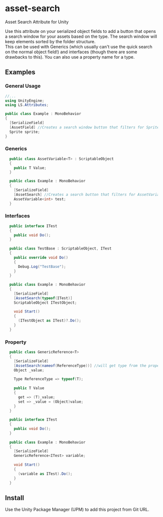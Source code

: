 # asset-search
Asset Search Attribute for Unity

Use this attribute on your serialized object fields to add a button that opens a search window for your assets based on the type. The search window will keep elements sorted by the folder structure.
<br>
This can be used with Generics (which usually can't use the quick search on the normal object field!) and interfaces (though there are some drawbacks to this).
You can also use a property name for a type.
<br>
## Examples
### General Usage
``` cs
//...
using UnityEngine;
using LS.Attributes;

public class Example : MonoBehavior
{
  [SerializeField]
  [AssetField] //Creates a search window button that filters for Sprites in Assets
  Sprite sprite;
}
```
### Generics
``` cs
  public class AssetVariable<T> : ScriptableObject 
  {
    public T Value;
  }

  public class Example : MonoBehavior
  {
    [SerializeField]
    [AssetSearch] //Creates a search button that filters for AssetVariable<int>'s in Assets 
    AssetVariable<int> test;
  }
```
### Interfaces
``` cs
  public interface ITest 
  {
    public void Do();
  }
  
  public class TestBase : ScriptableObject, ITest
  {
    public override void Do() 
    {
      Debug.Log("TestBase");
    }
  }
  
  public class Example : MonoBehavior
  {
    [SerializeField]
    [AssetSearch(typeof(ITest)]
    ScriptableObject ITestObject;
    
    void Start()
    {
      (ITestObject as ITest)?.Do();
    }
  }
```
### Property
``` cs
  public class GenericReference<T>
  {
    [SerializeField]
    [AssetSearch(nameof(ReferenceType))] //will get type from the property ReferenceType 
    Object _value;
    
    Type ReferenceType => typeof(T);
    
    public T Value
    {
      get => (T)_value;
      set => _value = (Object)value;
    }
  }
  
  public interface ITest 
  {
    public void Do();
  }
  
  public class Example : MonoBehavior
  {
    [SerializeField]
    GenericReference<ITest> variable;
    
    void Start()
    {
      (variable as ITest).Do();
    }
  }
```
## Install
Use the Unity Package Manager (UPM) to add this project from Git URL.
